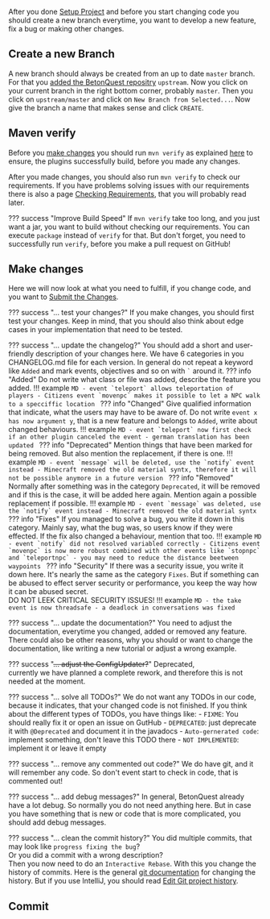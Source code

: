 After you done [Setup Project](./Setup-Project.md) and before you start changing code you should create a new branch 
everytime, you want to develop a new feature, fix a bug or making other changes.

## Create a new Branch
A new branch should always be created from an up to date `master` branch.
For that you [added the BetonQuest repositry](./Setup-Project.md#adding-remote-repository) `upstream`.
Now you click on your current branch in the right bottom corner, probably `master`.
Then you click on `upstream/master` and click on `New Branch from Selected...`.
Now give the branch a name that makes sense and click `CREATE`.

## Maven verify
Before you [make changes](#make-changes) you should run `mvn verify` as explained
[here](./Setup-Project.md#building-the-plugin-jar) to ensure, the plugins successfully build, before you made any changes.

After you made changes, you should also run `mvn verify` to check our requirements.
If you have problems solving issues with our requirements there is also a page
[Checking Requirements](./Checking-Requirements.md), that you will probably read later.

??? success "Improve Build Speed"
    If `mvn verify` take too long, and you just want a jar, you want to build without checking our requirements.
    You can execute `package` instead of `verify` for that.
    But don't forget, you need to successfully run `verify`, before you make a pull request on GitHub!

## Make changes
Here we will now look at what you need to fulfill, if you change code, and you want to [Submit the Changes](./Submitting-Changes.md).

??? success "... test your changes?"
    If you make changes, you should first test your changes.
    Keep in mind, that you should also think about edge cases in your implementation that need to be tested.

??? success "... update the changelog?"
    You should add a short and user-friendly description of your changes here.
    We have 6 categories in you CHANGELOG.md file for each version.
    In general do not repeat a keyword like `Added` and mark events, objectives and so on with `` ` `` around it.
    ??? info "Added"
        Do not write what class or file was added, describe the feature you added.
        !!! example
            ```MD
            - event `teleport` allows teleportation of players
            - Citizens event `movenpc` makes it possible to let a NPC walk to a specciffic location
            ```
    ??? info "Changed"
        Give qualified information that indicate, what the users may have to be aware of.
        Do not write `event x has now argument y`, that is a new feature and belongs to `Added`,
        write about changed behaviours.
        !!! example
            ```MD
            - event `teleport` now first check if an other plugin canceled the event
            - german translation has been updated
            ```
    ??? info "Deprecated"
        Mention things that have been marked for being removed.
        But also mention the replacement, if there is one. 
        !!! example
            ```MD
            - event `message` will be deleted, use the `notify` event instead
            - Minecraft removed the old material syntx, therefore it will not be possible anymore in a future version
            ```
    ??? info "Removed"
        Normally after something was in the category `Deprecated`,
        it will be removed and if this is the case, it will be added here again.
        Mention again a possible replacement if possible.
        !!! example
            ```MD
            - event `message` was deleted, use the `notify` event instead
            - Minecraft removed the old material syntx
            ```
    ??? info "Fixes"
        If you managed to solve a bug, you write it down in this category.
        Mainly say, what the bug was, so users know if they were effected.
        If the fix also changed a behaviour, mention that too.
        !!! example
            ```MD
            - event `notify` did not resolved variabled correctly
            - Citizens event `movenpc` is now more robust combined with other events like `stopnpc` and `teleportnpc`
              - you may need to reduce the distance beetween waypoints
            ```
    ??? info "Security"
        If there was a security issue, you write it down here. It's nearly the same as the category `Fixes`.
        But if something can be abused to effect server security or performance,
        you keep the way how it can be abused secret.  
        DO NOT LEEK CRITICAL SECURITY ISSUES!
        !!! example
            ```MD
            - the take event is now threadsafe
            - a deadlock in conversations was fixed 
            ```

??? success "... update the documentation?"
    You need to adjust the documentation, everytime you changed, added or removed any feature.
    There could also be other reasons, why you should or want to change the documentation,
    like writing a new tutorial or adjust a wrong example.

??? success "~~... adjust the ConfigUpdater?~~"
    Deprecated,  
    currently we have planned a complete rework, and therefore this is not needed at the moment.

??? success "... solve all TODOs?"
    We do not want any TODOs in our code, because it indicates, that your changed code is not finished.
    If you think about the different types of TODOs, you have things like:
    - `FIXME`: You should really fix it or open an issue on GutHub
    - `DEPRECATED`: just deprecate it with `@Deprecated` and document it in the javadocs
    - `Auto-gernerated code`: implement something, don't leave this TODO there
    - `NOT IMPLEMENTED`: implement it or leave it empty

??? success "... remove any commented out code?"
    We do have git, and it will remember any code. So don't event start to check in code, that is commented out!

??? success "... add debug messages?"
    In general, BetonQuest already have a lot debug. So normally you do not need anything here.
    But in case you have something that is new or code that is more complicated, you should add debug messages.

??? success "... clean the commit history?"
    You did multiple commits, that may look like `progress fixing the bug`?  
    Or you did a commit with a wrong description?  
    Then you now need to do an `Interactive Rebase`.
    With this you change the history of commits.
    Here is the general <a href="https://git-scm.com/book/en/v2/Git-Tools-Rewriting-History" target="_blank">git documentation</a>
    for changing the history. But if you use IntelliJ, you should read [Edit Git project history](https://www.jetbrains.com/help/idea/edit-project-history.html).

## Commit

